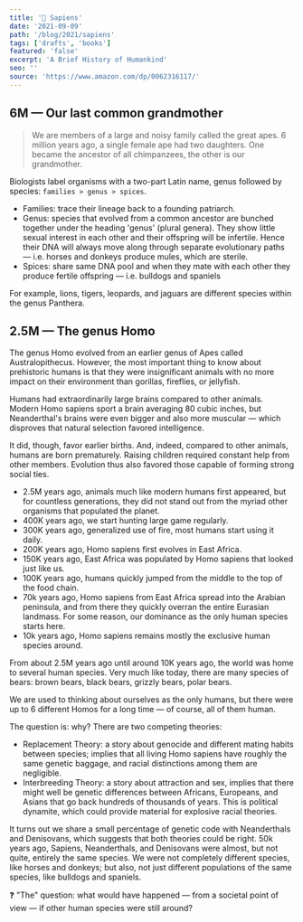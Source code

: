 ```yaml
---
title: '📖 Sapiens'
date: '2021-09-09'
path: '/blog/2021/sapiens'
tags: ['drafts', 'books']
featured: 'false'
excerpt: 'A Brief History of Humankind'
seo: ''
source: 'https://www.amazon.com/dp/0062316117/'
---
```


## 6M — Our last common grandmother

> We are members of a large and noisy family called the great apes. 6 million years ago, a single female ape had two daughters. One became the ancestor of all chimpanzees, the other is our grandmother.

Biologists label organisms with a two-part Latin name, genus followed by species: `families > genus > spices`.

- Families: trace their lineage back to a founding patriarch.
- Genus: species that evolved from a common ancestor are bunched together under the heading 'genus' (plural genera). They show little sexual interest in each other and their offspring will be infertile. Hence their DNA will always move along through separate evolutionary paths — i.e. horses and donkeys produce mules, which are sterile.
- Spices: share same DNA pool and when they mate with each other they produce fertile offspring — i.e. bulldogs and spaniels

For example, lions, tigers, leopards, and jaguars are different species within the genus Panthera.

## 2.5M — The genus Homo

The genus Homo evolved from an earlier genus of Apes called Australopithecus. However, the most important thing to know about prehistoric humans is that they were insignificant animals with no more impact on their environment than gorillas, fireflies, or jellyfish.

Humans had extraordinarily large brains compared to other animals. Modern Homo sapiens sport a brain averaging 80 cubic inches, but Neanderthal's brains were even bigger and also more muscular — which disproves that natural selection favored intelligence.

It did, though, favor earlier births. And, indeed, compared to other animals, humans are born prematurely. Raising children required constant help from other members. Evolution thus also favored those capable of forming strong social ties.

- 2.5M years ago, animals much like modern humans first appeared, but for countless generations, they did not stand out from the myriad other organisms that populated the planet.
- 400K years ago, we start hunting large game regularly.
- 300K years ago, generalized use of fire, most humans start using it daily.
- 200K years ago, Homo sapiens first evolves in East Africa.
- 150K years ago, East Africa was populated by Homo sapiens that looked just like us.
- 100K years ago, humans quickly jumped from the middle to the top of the food chain.
- 70k years ago, Homo sapiens from East Africa spread into the Arabian peninsula, and from there they quickly overran the entire Eurasian landmass. For some reason, our dominance as the only human species starts here.
- 10k years ago, Homo sapiens remains mostly the exclusive human species around.

From about 2.5M years ago until around 10K years ago, the world was home to several human species. Very much like today, there are many species of bears: brown bears, black bears, grizzly bears, polar bears.

We are used to thinking about ourselves as the only humans, but there were up to 6 different Homos for a long time — of course, all of them human.

The question is: why? There are two competing theories:

- Replacement Theory: a story about genocide and different mating habits between species; implies that all living Homo sapiens have roughly the same genetic baggage, and racial distinctions among them are negligible.
- Interbreeding Theory: a story about attraction and sex, implies that there might well be genetic differences between Africans, Europeans, and Asians that go back hundreds of thousands of years. This is political dynamite, which could provide material for explosive racial theories.

It turns out we share a small percentage of genetic code with Neanderthals and Denisovans, which suggests that both theories could be right. 50k years ago, Sapiens, Neanderthals, and Denisovans were almost, but not quite, entirely the same species. We were not completely different species, like horses and donkeys; but also, not just different populations of the same species, like bulldogs and spaniels.

❓ "The" question: what would have happened — from a societal point of view — if other human species were still around?
